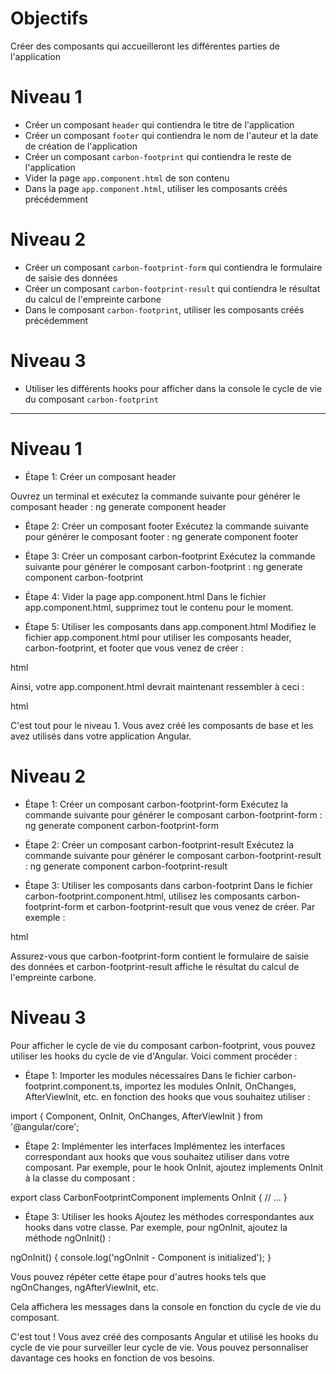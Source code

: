 # Objectifs

Créer des composants qui accueilleront les différentes parties de l'application

# Niveau 1

- Créer un composant `header` qui contiendra le titre de l'application 
- Créer un composant `footer` qui contiendra le nom de l'auteur et la date de création de l'application
- Créer un composant `carbon-footprint` qui contiendra le reste de l'application
- Vider la page `app.component.html` de son contenu
- Dans la page `app.component.html`, utiliser les composants créés précédemment

# Niveau 2

- Créer un composant `carbon-footprint-form` qui contiendra le formulaire de saisie des données
- Créer un composant `carbon-footprint-result` qui contiendra le résultat du calcul de l'empreinte carbone
- Dans le composant `carbon-footprint`, utiliser les composants créés précédemment

# Niveau 3

- Utiliser les différents hooks pour afficher dans la console le cycle de vie du composant `carbon-footprint`

__________________________________________________________________________________________________

# Niveau 1
- Étape 1: Créer un composant header

Ouvrez un terminal et exécutez la commande suivante pour générer le composant header :
ng generate component header

- Étape 2: Créer un composant footer
Exécutez la commande suivante pour générer le composant footer :
ng generate component footer

- Étape 3: Créer un composant carbon-footprint
Exécutez la commande suivante pour générer le composant carbon-footprint :
ng generate component carbon-footprint

- Étape 4: Vider la page app.component.html
Dans le fichier app.component.html, supprimez tout le contenu pour le moment.

- Étape 5: Utiliser les composants dans app.component.html
Modifiez le fichier app.component.html pour utiliser les composants header, carbon-footprint, et footer que vous venez de créer :

html

<app-header></app-header>
<app-carbon-footprint></app-carbon-footprint>
<app-footer></app-footer>

Ainsi, votre app.component.html devrait maintenant ressembler à ceci :

html

<app-header></app-header>
<app-carbon-footprint></app-carbon-footprint>
<app-footer></app-footer>

C'est tout pour le niveau 1. Vous avez créé les composants de base et les avez utilisés dans votre application Angular.

# Niveau 2
- Étape 1: Créer un composant carbon-footprint-form
Exécutez la commande suivante pour générer le composant carbon-footprint-form :
ng generate component carbon-footprint-form

- Étape 2: Créer un composant carbon-footprint-result
Exécutez la commande suivante pour générer le composant carbon-footprint-result :
ng generate component carbon-footprint-result

- Étape 3: Utiliser les composants dans carbon-footprint
Dans le fichier carbon-footprint.component.html, utilisez les composants carbon-footprint-form et carbon-footprint-result que vous venez de créer. Par exemple :

html

<app-carbon-footprint-form></app-carbon-footprint-form>
<app-carbon-footprint-result></app-carbon-footprint-result>

Assurez-vous que carbon-footprint-form contient le formulaire de saisie des données et carbon-footprint-result affiche le résultat du calcul de l'empreinte carbone.

# Niveau 3
Pour afficher le cycle de vie du composant carbon-footprint, vous pouvez utiliser les hooks du cycle de vie d'Angular. Voici comment procéder :

- Étape 1: Importer les modules nécessaires
Dans le fichier carbon-footprint.component.ts, importez les modules OnInit, OnChanges, 
AfterViewInit, etc. en fonction des hooks que vous souhaitez utiliser :

import { Component, OnInit, OnChanges, AfterViewInit } from '@angular/core';

- Étape 2: Implémenter les interfaces
Implémentez les interfaces correspondant aux hooks que vous souhaitez utiliser dans votre composant. Par exemple, pour le hook OnInit, ajoutez implements OnInit à la classe du composant :

export class CarbonFootprintComponent implements OnInit {
  // ...
}

- Étape 3: Utiliser les hooks
Ajoutez les méthodes correspondantes aux hooks dans votre classe. Par exemple, pour ngOnInit, ajoutez la méthode ngOnInit() :

ngOnInit() {
  console.log('ngOnInit - Component is initialized');
}

Vous pouvez répéter cette étape pour d'autres hooks tels que ngOnChanges, ngAfterViewInit, etc.

Cela affichera les messages dans la console en fonction du cycle de vie du composant.

C'est tout ! Vous avez créé des composants Angular et utilisé les hooks du cycle de vie pour surveiller leur cycle de vie. Vous pouvez personnaliser davantage ces hooks en fonction de vos besoins. 
